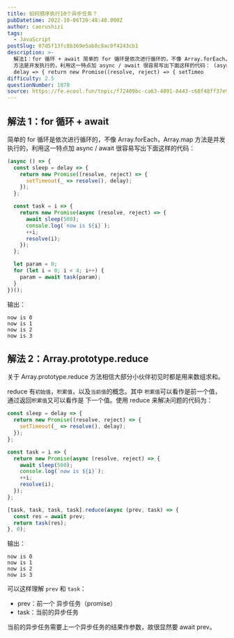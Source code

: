 ```yaml
---
title: 如何顺序执行10个异步任务？
pubDatetime: 2022-10-06T20:48:48.000Z
author: caorushizi
tags:
  - JavaScript
postSlug: 07d5f13fc8b369e5ab8c8ac0f4243cb1
description: >-
  解法1：for 循环 + await 简单的 for 循环是依次进行循环的，不像 Array.forEach，Array.map
  方法是并发执行的，利用这一特点加 async / await 很容易写出下面这样的代码： (async () => { const sleep =
  delay => { return new Promise((resolve, reject) => { setTimeo
difficulty: 2.5
questionNumber: 1878
source: https://fe.ecool.fun/topic/f72409bc-ca63-4891-8443-c68f48ff37e9
---
```


## 解法 1：for 循环 + await

简单的 for 循环是依次进行循环的，不像 Array.forEach，Array.map 方法是并发执行的，利用这一特点加 async / await 很容易写出下面这样的代码：

```js
(async () => {
  const sleep = delay => {
    return new Promise((resolve, reject) => {
      setTimeout(_ => resolve(), delay);
    });
  };

  const task = i => {
    return new Promise(async (resolve, reject) => {
      await sleep(500);
      console.log(`now is ${i}`);
      ++i;
      resolve(i);
    });
  };

  let param = 0;
  for (let i = 0; i < 4; i++) {
    param = await task(param);
  }
})();
```

输出：

```
now is 0
now is 1
now is 2
now is 3
```

## 解法 2：Array.prototype.reduce

关于 Array.prototype.reduce 方法相信大部分小伙伴初见时都是用来数组求和。

reduce 有`初始值`，`积累值`，以及`当前值`的概念。其中 `积累值`可以看作是前一个值，通过返回`积累值`又可以看作是 下一个值。使用 reduce 来解决问题的代码为：

```js
const sleep = delay => {
  return new Promise((resolve, reject) => {
    setTimeout(_ => resolve(), delay);
  });
};

const task = i => {
  return new Promise(async (resolve, reject) => {
    await sleep(500);
    console.log(`now is ${i}`);
    ++i;
    resolve(i);
  });
};

[task, task, task, task].reduce(async (prev, task) => {
  const res = await prev;
  return task(res);
}, 0);
```

输出：

```
now is 0
now is 1
now is 2
now is 3
```

可以这样理解 `prev` 和 `task`：

- prev：前一个 异步任务（promise）
- task：当前的异步任务

当前的异步任务需要上一个异步任务的结果作参数，故很显然要 await prev。
